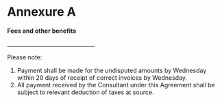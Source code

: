 # Annexure A

**Fees and other benefits**

\_\_\_\_\_\_\_\_\_\_\_\_\_\_\_\_\_\_\_\_\_\_\_\_\_\_\_\_\_\_\_\_

Please note:

1. Payment shall be made for the undisputed amounts by Wednesday within 20 days of receipt of correct invoices by Wednesday.
2. All payment received by the Consultant under this Agreement shall be subject to relevant deduction of taxes at source. 

